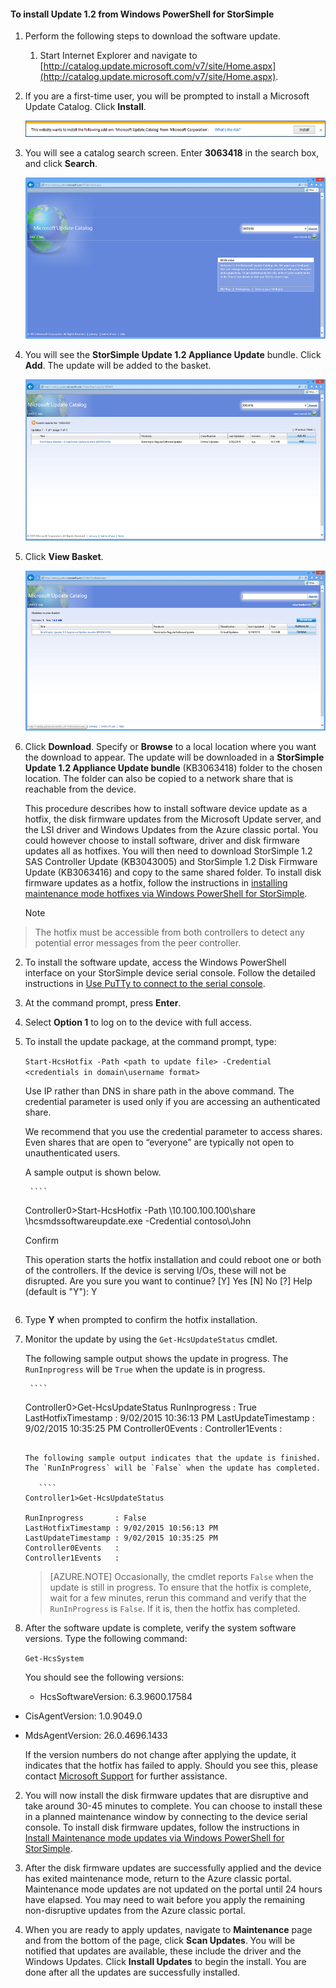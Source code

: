 <!--author=SharS last changed: 11/16/15-->

#### To install Update 1.2 from Windows PowerShell for StorSimple
1. Perform the following steps to download the software update.

   1. Start Internet Explorer and navigate to [http://catalog.update.microsoft.com/v7/site/Home.aspx](http://catalog.update.microsoft.com/v7/site/Home.aspx).
2. If you are a first-time user, you will be prompted to install a Microsoft Update Catalog. Click **Install**.

    ![Install catalog](./media/storsimple-install-update-option-1/HCS_InstallCatalog-include.png)

3. You will see a catalog search screen. Enter **3063418** in the search box, and click **Search**.

    ![Search catalog](./media/storsimple-install-update-option-1/HCS_SearchCatalog-include.png)

4. You will see the **StorSimple Update 1.2 Appliance Update** bundle. Click **Add**. The update will be added to the basket. 

    ![Update bundle](./media/storsimple-install-update-option-1/HCS_UpdateBundle-include.png) 

5. Click **View Basket**.

    ![View basket](./media/storsimple-install-update-option-1/HCS_InstallBasket-include.png) 

6. Click **Download**. Specify or **Browse** to a local location where you want the download to appear. The update will be downloaded in a **StorSimple Update 1.2 Appliance Update bundle** (KB3063418) folder to the chosen location. The folder can also be copied to a network share that is reachable from the device. 

   This procedure describes how to install software device update as a hotfix, the disk firmware updates from the Microsoft Update server, and the LSI driver and Windows Updates from the Azure classic portal. You could however choose to install software, driver and disk firmware updates all as hotfixes. You will then need to download StorSimple 1.2 SAS Controller Update (KB3043005) and StorSimple 1.2 Disk Firmware Update (KB3063416) and copy to the same shared folder. To install disk firmware updates as a hotfix, follow the instructions in [installing maintenance mode hotfixes via Windows PowerShell for StorSimple](storsimple-update-device.md#install-hotfixes-via-windows-powershell-for-storsimple).

   > [!NOTE]
> The hotfix must be accessible from both controllers to detect any potential error messages from the peer controller. 
> 

2. To install the software update, access the Windows PowerShell interface on your StorSimple device serial console. Follow the detailed instructions in [Use PuTTy to connect to the serial console](storsimple-deployment-walkthrough.md#use-putty-to-connect-to-the-device-serial-console).

3. At the command prompt, press **Enter**.

4. Select **Option 1** to log on to the device with full access.

5. To install the update package, at the command prompt, type:

    `Start-HcsHotfix -Path <path to update file> -Credential <credentials in domain\username format>`

    Use IP rather than DNS in share path in the above command. The credential parameter is used only if you are accessing an authenticated share. 

    We recommend that you use the credential parameter to access shares. Even shares that are open to “everyone” are typically not open to unauthenticated users.

    A sample output is shown below.

        ````
     Controller0>Start-HcsHotfix -Path \\10.100.100.100\share
     \hcsmdssoftwareupdate.exe -Credential contoso\John

     Confirm

     This operation starts the hotfix installation and could reboot one or
     both of the controllers. If the device is serving I/Os, these will not 
     be disrupted. Are you sure you want to continue?
     [Y] Yes [N] No [?] Help (default is "Y"): Y

     ````
6. Type **Y** when prompted to confirm the hotfix installation.

7. Monitor the update by using the `Get-HcsUpdateStatus` cmdlet.

    The following sample output shows the update in progress. The `RunInprogress` will be `True` when the update is in progress.

        ````
     Controller0>Get-HcsUpdateStatus
     RunInprogress       : True
     LastHotfixTimestamp : 9/02/2015 10:36:13 PM
     LastUpdateTimestamp : 9/02/2015 10:35:25 PM
     Controller0Events   :
     Controller1Events   : 
     ````

     The following sample output indicates that the update is finished. The `RunInProgress` will be `False` when the update has completed.

        ````
     Controller1>Get-HcsUpdateStatus

     RunInprogress       : False
     LastHotfixTimestamp : 9/02/2015 10:56:13 PM
     LastUpdateTimestamp : 9/02/2015 10:35:25 PM
     Controller0Events   :
     Controller1Events   :

     ````



    > [AZURE.NOTE] Occasionally, the cmdlet reports `False` when the update is still in progress. To ensure that the hotfix is complete, wait for a few minutes, rerun this command and verify that the `RunInProgress` is `False`. If it is, then the hotfix has completed. 

1. After the software update is complete, verify the system software versions. Type the following command:

    `Get-HcsSystem`

    You should see the following versions:

   * HcsSoftwareVersion: 6.3.9600.17584
* CisAgentVersion: 1.0.9049.0
* MdsAgentVersion: 26.0.4696.1433 

  If the version numbers do not change after applying the update, it indicates that the hotfix has failed to apply. Should you see this, please contact [Microsoft Support](storsimple-contact-microsoft-support.md) for further assistance.


2. You will now install the disk firmware updates that are disruptive and take around 30-45 minutes to complete. You can choose to install these in a planned maintenance window by connecting to the device serial console. To install disk firmware updates, follow the instructions in [Install Maintenance mode updates via Windows PowerShell for StorSimple](storsimple-update-device.md#install-maintenance-mode-updates-via-windows-powershell-for-storsimple).  

3. After the disk firmware updates are successfully applied and the device has exited maintenance mode, return to the Azure classic portal. Maintenance mode updates are not updated on the portal until 24 hours have elapsed. You may need to wait before you apply the remaining non-disruptive updates from the Azure classic portal. 

4. When you are ready to apply updates, navigate to **Maintenance** page and from the bottom of the page, click **Scan Updates**. You will be notified that updates are available, these include the driver and the Windows Updates. Click **Install Updates** to begin the install. You are done after all the updates are successfully installed. 


